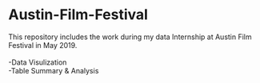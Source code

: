# Austin-Film-Festival
This repository includes the work during my data Internship at Austin Film Festival in May 2019. <br/><br/>
-Data Visulization <br/>
-Table Summary & Analysis
